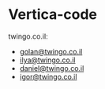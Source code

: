 Vertica-code
============
twingo.co.il:
  - golan@twingo.co.il 
  - ilya@twingo.co.il
  - daniel@twingo.co.il
  - igor@twingo.co.il

